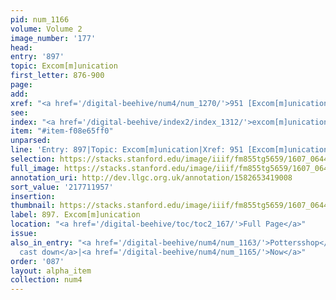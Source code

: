```yaml
---
pid: num_1166
volume: Volume 2
image_number: '177'
head:
entry: '897'
topic: Excom[m]unication
first_letter: 876-900
page:
add:
xref: "<a href='/digital-beehive/num4/num_1270/'>951 [Excom[m]unication]</a>"
see:
index: "<a href='/digital-beehive/index2/index_1312/'>excom[m]unication</a>"
item: "#item-f08e65ff0"
unparsed:
line: 'Entry: 897|Topic: Excom[m]unication|Xref: 951 [Excom[m]unication]|Index: excom[m]unication|#item-f08e65ff0'
selection: https://stacks.stanford.edu/image/iiif/fm855tg5659/1607_0644/409,1957,2841,481/full/0/default.jpg
full_image: https://stacks.stanford.edu/image/iiif/fm855tg5659/1607_0644/full/full/0/default.jpg
annotation_uri: http://dev.llgc.org.uk/annotation/1582653419008
sort_value: '217711957'
insertion:
thumbnail: https://stacks.stanford.edu/image/iiif/fm855tg5659/1607_0644/409,1957,600,180/250,/0/default.jpg
label: 897. Excom[m]unication
location: "<a href='/digital-beehive/toc/toc2_167/'>Full Page</a>"
issue:
also_in_entry: "<a href='/digital-beehive/num4/num_1163/'>Pottersshop</a>|<a href='/digital-beehive/num4/num_1164/'>To
  cast down</a>|<a href='/digital-beehive/num4/num_1165/'>Now</a>"
order: '087'
layout: alpha_item
collection: num4
---
```

